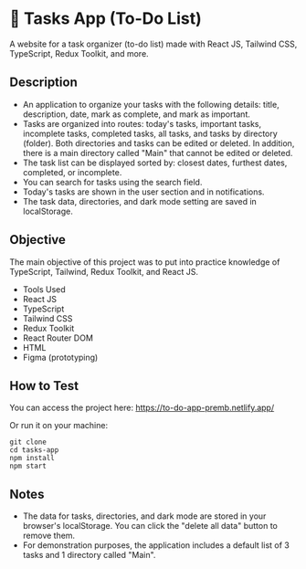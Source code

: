 # 📅 Tasks App (To-Do List)

A website for a task organizer (to-do list) made with React JS, Tailwind CSS, TypeScript, Redux Toolkit, and more.


## Description

- An application to organize your tasks with the following details: title, description, date, mark as complete, and mark as important. 
- Tasks are organized into routes: today's tasks, important tasks, incomplete tasks, completed tasks, all tasks, and tasks by directory (folder). Both directories and tasks can be edited or deleted. In addition, there is a main directory called "Main" that cannot be edited or deleted.
- The task list can be displayed sorted by: closest dates, furthest dates, completed, or incomplete.
- You can search for tasks using the search field.
- Today's tasks are shown in the user section and in notifications.
- The task data, directories, and dark mode setting are saved in localStorage.

## Objective
The main objective of this project was to put into practice knowledge of TypeScript, Tailwind, Redux Toolkit, and React JS.

- Tools Used
- React JS
- TypeScript
- Tailwind CSS
- Redux Toolkit
- React Router DOM
- HTML
- Figma (prototyping)

## How to Test
You can access the project here: https://to-do-app-premb.netlify.app/

Or run it on your machine: 

``` 
git clone 
cd tasks-app
npm install
npm start
```

## Notes
- The data for tasks, directories, and dark mode are stored in your browser's localStorage. You can click the "delete all data" button to remove them.
- For demonstration purposes, the application includes a default list of 3 tasks and 1 directory called "Main".